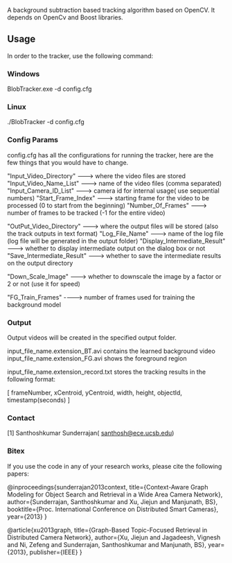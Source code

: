 
A background subtraction based tracking algorithm based on OpenCV. It depends on OpenCv and Boost libraries.

Usage
------------

In order to the tracker, use the following command:

### Windows ###

BlobTracker.exe -d config.cfg

### Linux ###
./BlobTracker -d config.cfg


### Config Params ###

config.cfg has all the configurations for running the tracker, here are the few things that you would have to change.

"Input_Video_Directory"   		---> where the video files are stored
"Input_Video_Name_List"   		---> name of the video files (comma separated)
"Input_Camera_ID_List"	  		---> camera id for internal usage( use sequential numbers)
"Start_Frame_Index"		  		---> starting frame for the video to be processed (0 to start from the beginning)
"Number_Of_Frames"		  		---> number of frames to be tracked (-1 for the entire video)

"OutPut_Video_Directory"  		---> where the output files will be stored (also the track outputs in text format)
"Log_File_Name"			  		---> name of the log file (log file will be generated in the output folder)
"Display_Intermediate_Result"   ---> whether to display intermediate output on the dialog box or not
"Save_Intermediate_Result"		---> whether to save the intermediate results on the output directory

"Down_Scale_Image"				---> whether to downscale the image by a factor or 2 or not (use it for speed)

"FG_Train_Frames"				----> number of frames used for training the background model

### Output ###

Output videos will be created in the specified output folder.

input_file_name.extension_BT.avi contains the learned background video
input_file_name.extension_FG.avi shows the foreground region

input_file_name.extension_record.txt stores the tracking results in the following format:

[ frameNumber, xCentroid, yCentroid, width, height, objectId, timestamp(seconds) ]


### Contact ###
[1] Santhoshkumar Sunderrajan( santhosh@ece.ucsb.edu)

### Bitex ###
If you use the code in any of your research works, please cite the following papers:

@inproceedings{sunderrajan2013context,
  title={Context-Aware Graph Modeling for Object Search and Retrieval in a Wide Area Camera Network},
  author={Sunderrajan, Santhoshkumar and Xu, Jiejun and Manjunath, BS},
  booktitle={Proc. International Conference on Distributed Smart Cameras},
  year={2013}
}

@article{xu2013graph,
  title={Graph-Based Topic-Focused Retrieval in Distributed Camera Network},
  author={Xu, Jiejun and Jagadeesh, Vignesh and Ni, Zefeng and Sunderrajan, Santhoshkumar and Manjunath, BS},
  year={2013},
  publisher={IEEE}
}